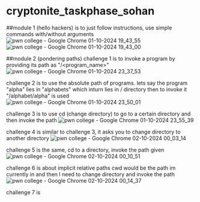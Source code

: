 # cryptonite_taskphase_sohan
##module 1 (hello hackers) is to just follow instructions, use simple commands with/without arguments
![pwn college - Google Chrome 01-10-2024 19_43_55](https://github.com/user-attachments/assets/33bbe052-0bf5-42ff-8690-f8b11718031b)
![pwn college - Google Chrome 01-10-2024 19_43_00](https://github.com/user-attachments/assets/012beb4b-0b4b-4cdb-b6cc-47cf894e96a7)

##module 2 (pondering paths)
challenge 1 is to invoke a program by providing its path as "/<program_name>"
![pwn college - Google Chrome 01-10-2024 23_37_53](https://github.com/user-attachments/assets/8a74b5fd-a1e5-407d-adc4-db58d3ea14bc)

challenge 2 is to use the absolute path of programs. lets say the program "alpha" lies in "alphabets" which inturn lies in / directory then to invoke it "/alphabet/alpha" is used
![pwn college - Google Chrome 01-10-2024 23_50_01](https://github.com/user-attachments/assets/23a88d32-f2e1-4c11-a403-11e89f360060)

challenge 3 is to use cd (change directory) to go to a certain directory and then invoke the path
![pwn college - Google Chrome 01-10-2024 23_55_39](https://github.com/user-attachments/assets/75ce789f-d768-404e-865e-09f03aed2be8)

challenge 4 is similar to challenge 3, it asks you to change directory to another directory
![pwn college - Google Chrome 02-10-2024 00_03_14](https://github.com/user-attachments/assets/4db330c4-1df9-4ea0-b691-08bd51915682)

challenge 5 is the same, cd to a directory, invoke the path given 
![pwn college - Google Chrome 02-10-2024 00_10_51](https://github.com/user-attachments/assets/471ce7da-5ffb-473d-804e-f7cb6a3877cb)

challenge 6 is about implicit relative paths cwd would be the path im currently in and then I need to change directory and invoke the path 
![pwn college - Google Chrome 02-10-2024 00_14_37](https://github.com/user-attachments/assets/a86ccf70-517a-41a8-9c13-2b24f0bbdf4b)

challenge 7 is 

